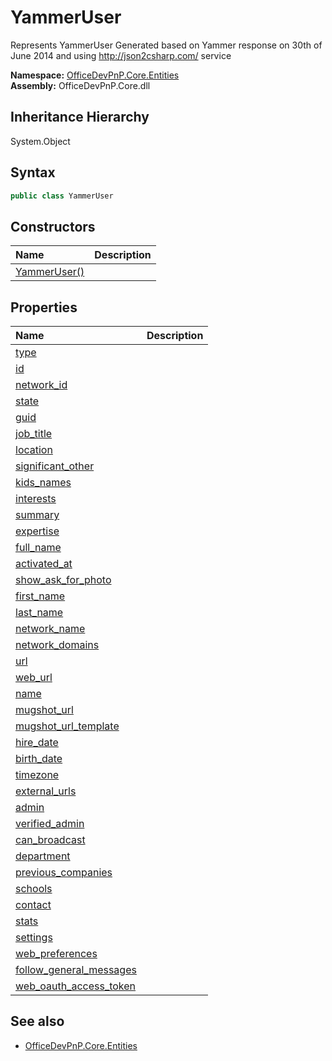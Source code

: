 # YammerUser
Represents YammerUser
            Generated based on Yammer response on 30th of June 2014 and using http://json2csharp.com/ service  

**Namespace:** [OfficeDevPnP.Core.Entities](OfficeDevPnP.Core.Entities.md)  
**Assembly:** OfficeDevPnP.Core.dll  
## Inheritance Hierarchy
System.Object  
## Syntax
```C#
public class YammerUser
```
## Constructors
|**Name**|**Description**|
|:-----|:-----|
| [YammerUser()](OfficeDevPnP.Core.Entities.YammerUser.ctor1.md) | 
## Properties
|**Name**|**Description**|
|:-----|:-----|
| [type](OfficeDevPnP.Core.Entities.YammerUser.type.md) | 
| [id](OfficeDevPnP.Core.Entities.YammerUser.id.md) | 
| [network_id](OfficeDevPnP.Core.Entities.YammerUser.network_id.md) | 
| [state](OfficeDevPnP.Core.Entities.YammerUser.state.md) | 
| [guid](OfficeDevPnP.Core.Entities.YammerUser.guid.md) | 
| [job_title](OfficeDevPnP.Core.Entities.YammerUser.job_title.md) | 
| [location](OfficeDevPnP.Core.Entities.YammerUser.location.md) | 
| [significant_other](OfficeDevPnP.Core.Entities.YammerUser.significant_other.md) | 
| [kids_names](OfficeDevPnP.Core.Entities.YammerUser.kids_names.md) | 
| [interests](OfficeDevPnP.Core.Entities.YammerUser.interests.md) | 
| [summary](OfficeDevPnP.Core.Entities.YammerUser.summary.md) | 
| [expertise](OfficeDevPnP.Core.Entities.YammerUser.expertise.md) | 
| [full_name](OfficeDevPnP.Core.Entities.YammerUser.full_name.md) | 
| [activated_at](OfficeDevPnP.Core.Entities.YammerUser.activated_at.md) | 
| [show_ask_for_photo](OfficeDevPnP.Core.Entities.YammerUser.show_ask_for_photo.md) | 
| [first_name](OfficeDevPnP.Core.Entities.YammerUser.first_name.md) | 
| [last_name](OfficeDevPnP.Core.Entities.YammerUser.last_name.md) | 
| [network_name](OfficeDevPnP.Core.Entities.YammerUser.network_name.md) | 
| [network_domains](OfficeDevPnP.Core.Entities.YammerUser.network_domains.md) | 
| [url](OfficeDevPnP.Core.Entities.YammerUser.url.md) | 
| [web_url](OfficeDevPnP.Core.Entities.YammerUser.web_url.md) | 
| [name](OfficeDevPnP.Core.Entities.YammerUser.name.md) | 
| [mugshot_url](OfficeDevPnP.Core.Entities.YammerUser.mugshot_url.md) | 
| [mugshot_url_template](OfficeDevPnP.Core.Entities.YammerUser.mugshot_url_template.md) | 
| [hire_date](OfficeDevPnP.Core.Entities.YammerUser.hire_date.md) | 
| [birth_date](OfficeDevPnP.Core.Entities.YammerUser.birth_date.md) | 
| [timezone](OfficeDevPnP.Core.Entities.YammerUser.timezone.md) | 
| [external_urls](OfficeDevPnP.Core.Entities.YammerUser.external_urls.md) | 
| [admin](OfficeDevPnP.Core.Entities.YammerUser.admin.md) | 
| [verified_admin](OfficeDevPnP.Core.Entities.YammerUser.verified_admin.md) | 
| [can_broadcast](OfficeDevPnP.Core.Entities.YammerUser.can_broadcast.md) | 
| [department](OfficeDevPnP.Core.Entities.YammerUser.department.md) | 
| [previous_companies](OfficeDevPnP.Core.Entities.YammerUser.previous_companies.md) | 
| [schools](OfficeDevPnP.Core.Entities.YammerUser.schools.md) | 
| [contact](OfficeDevPnP.Core.Entities.YammerUser.contact.md) | 
| [stats](OfficeDevPnP.Core.Entities.YammerUser.stats.md) | 
| [settings](OfficeDevPnP.Core.Entities.YammerUser.settings.md) | 
| [web_preferences](OfficeDevPnP.Core.Entities.YammerUser.web_preferences.md) | 
| [follow_general_messages](OfficeDevPnP.Core.Entities.YammerUser.follow_general_messages.md) | 
| [web_oauth_access_token](OfficeDevPnP.Core.Entities.YammerUser.web_oauth_access_token.md) | 
## See also
- [OfficeDevPnP.Core.Entities](OfficeDevPnP.Core.Entities.md)
